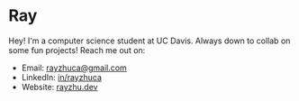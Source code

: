 # Ray

Hey! I'm a computer science student at UC Davis. Always down to collab on some fun projects! Reach me out on:
- Email: [rayzhuca@gmail.com](mailto:rayzhuca@gmail.com)
- LinkedIn: [in/rayzhuca](https://www.linkedin.com/in/rayzhuca/)
- Website: [rayzhu.dev](https://rayzhu.dev)
